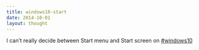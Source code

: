 ```yaml
---
title: windows10-start
date: 2014-10-01
layout: thought
---
```

I can’t really decide between Start menu and Start screen on [#windows10](https://x.com/hashtag/windows10?src=hashtag_click)